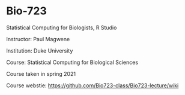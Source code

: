 # Bio-723
Statistical Computing for Biologists, R Studio

Instructor: Paul Magwene

Institution: Duke University

Course: Statistical Computing for Biological Sciences

Course taken in spring 2021

Course webstie: https://github.com/Bio723-class/Bio723-lecture/wiki
